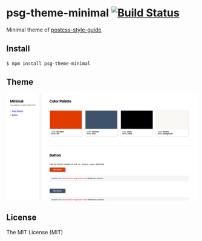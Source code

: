 # psg-theme-minimal [![Build Status](https://travis-ci.org/blivesta/psg-theme-minimal.svg)](https://travis-ci.org/blivesta/psg-theme-minimal)

Minimal theme of  [postcss-style-guide](https://github.com/blivesta/postcss-style-guide)

## Install

```shell
$ npm install psg-theme-minimal
```

## Theme

![Default style guide design](./minimal-theme.png)

## License

The MIT License (MIT)
